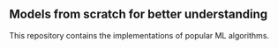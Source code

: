 ## Models from scratch for better understanding

This repository contains the implementations of popular ML algorithms.
